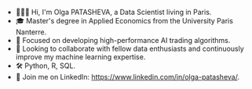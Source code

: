 - 👩🏼‍💻 Hi, I'm Olga PATASHEVA, a Data Scientist living in Paris.
- 🎓 Master's degree in Applied Economics from the University Paris Nanterre.
- 🤖 Focused on developing high-performance AI trading algorithms.
- 🤝 Looking to collaborate with fellow data enthusiasts and continuously improve my machine learning expertise.
- 🛠️ Python, R, SQL.
- 📩 Join me on LinkedIn: https://www.linkedin.com/in/olga-patasheva/.




